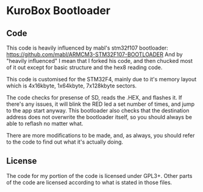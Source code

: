 KuroBox Bootloader
==================

Code
----

This code is heavily influenced by mabl's stm32f107 bootloader:
https://github.com/mabl/ARMCM3-STM32F107-BOOTLOADER
And by "heavily influenced" I mean that I forked his code, and then chucked
most of it out except for basic structure and the hex8 reading code.

This code is customised for the STM32F4, mainly due to it's memory layout
which is 4x16kbyte, 1x64kbyte, 7x128kbyte sectors.

The code checks for presense of SD, reads the .HEX, and flashes it. If there's
any issues, it will blink the RED led a set number of times, and jump to the
app start anyway. This bootloader also checks that the destination address
does not overwrite the bootloader itself, so you should always be able to
reflash no matter what.

There are more modifications to be made, and, as always, you should refer
to the code to find out what it's actually doing.

License
-------

The code for my portion of the code is licensed under GPL3+. Other parts 
of the code are licensed according to what is stated in those files.

